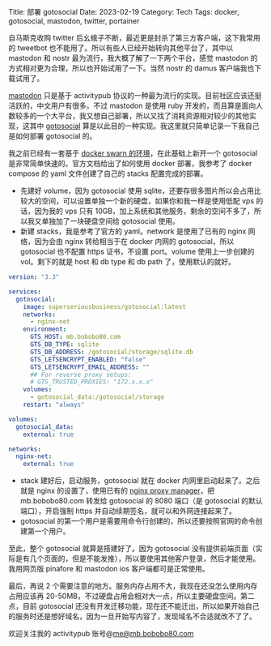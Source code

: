 Title: 部署 gotosocial
Date: 2023-02-19
Category: Tech
Tags: docker, gotosocial, mastodon, twitter, portainer

自马斯克收购 twitter 后幺蛾子不断，最近更是封杀了第三方客户端，这下我常用的 tweetbot 也不能用了。所以有些人已经开始转向其他平台了，其中以 mastodon 和 nostr 最为流行，我大概了解了一下两个平台，感觉 mastodon 的方式相对更为合理，所以也开始试用了一下。当然 nostr 的 damus 客户端我也下载试用了。

[mastodon](https://joinmastodon.org/) 只是基于 activitypub 协议的一种最为流行的实现。目前社区应该还挺活跃的，中文用户有很多。不过 mastodon 是使用 ruby 开发的，而且算是面向人数较多的一个大平台，我又想自己部署，所以又找了消耗资源相对较少的其他实现，这其中 [gotosocial](https://github.com/superseriousbusiness/gotosocial) 算是以此目的一种实现。我这里就只简单记录一下我自己是如何部署 gotosocial 的。

我之前已经有一套基于 [docker swarn 的环境](https://bobobo80.com/2021/ge-ren-fu-wu-qi-zi-dong-hua-bu-shu.html)，在此基础上新开一个 gotosocial 是非常简单快速的。官方文档给出了如何使用 docker 部署，我参考了 docker compose 的 yaml 文件创建了自己的 stacks 配置完成的部署。

- 先建好 volume，因为 gotosocial 使用 sqlite，还要存很多图片所以会占用比较大的空间，可以设置单独一个新的硬盘，如果你和我一样是使用低配 vps 的话，因为我的 vps 只有 10GB，加上系统和其他服务，剩余的空间不多了，所以我又单独加了一块硬盘空间给 gotosocial 使用。
- 新建 stacks，我是参考了官方的 yaml。network 是使用了已有的 nginx 网络，因为会由 nginx 转给相当于在 docker 内网的 gotosocial，所以 gotosocial 也不配置 https 证书，不设置 port。volume 使用上一步创建的 vol。剩下的就是 host 和 db type 和 db path 了，使用默认的就好。

```yaml
version: "3.3"

services:
  gotosocial:
    image: superseriousbusiness/gotosocial:latest
    networks:
      - nginx-net
    environment:
      GTS_HOST: mb.bobobo80.com
      GTS_DB_TYPE: sqlite
      GTS_DB_ADDRESS: /gotosocial/storage/sqlite.db
      GTS_LETSENCRYPT_ENABLED: "false"
      GTS_LETSENCRYPT_EMAIL_ADDRESS: ""
      ## For reverse proxy setups:
      # GTS_TRUSTED_PROXIES: "172.x.x.x"
    volumes:
      - gotosocial_data:/gotosocial/storage
    restart: "always"

volumes:
  gotosocial_data:
    external: true

networks:
  nginx-net:
    external: true
```

- stack 建好后，启动服务，gotosocial 就在 docker 内网里启动起来了。之后就是 nginx 的设置了，使用已有的 [nginx proxy manager](https://nginxproxymanager.com/)，把 mb.bobobo80.com 转发给 gotosocial 的 8080 端口（是 gotosocial 的默认端口），开启强制 https 并自动续期签名，就可以和外网连接起来了。
- gotosocial 的第一个用户是需要用命令行创建的，所以还要按照官网的命令创建第一个用户。

至此，整个 gotosocial 就算是搭建好了。因为 gotosocial 没有提供前端页面（实际是有几个页面的，但是不能发推），所以要使用其他客户登录，然后才能使用。我用网页版 pinafore 和 mastodon ios 客户端都可是正常使用。

最后，再说 2 个需要注意的地方。服务内存占用不大，我现在还没怎么使用内存占用应该再 20-50MB，不过硬盘占用会相对大一点，所以主要硬盘空间。第二点，目前 gotosocial 还没有开发迁移功能，现在还不能迁出，所以如果开始自己的服务时还是想好域名，因为一旦开始写内容了，发现域名不合适就改不了了。

欢迎关注我的 activitypub 账号@me@mb.bobobo80.com
